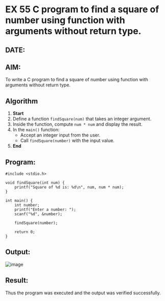 
# EX 55 C program to find a square of number using function with arguments without return type.
## DATE:
## AIM:
To write a C program to find a square of number using function with arguments without return type.

## Algorithm

1. **Start**  
2. Define a function `findSquare(num)` that takes an integer argument.  
3. Inside the function, compute `num * num` and display the result.  
4. In the `main()` function:  
   - Accept an integer input from the user.  
   - Call `findSquare(number)` with the input value.  
5. **End**  


## Program:
```
#include <stdio.h>

void findSquare(int num) {
    printf("Square of %d is: %d\n", num, num * num);
}

int main() {
    int number;
    printf("Enter a number: ");
    scanf("%d", &number);
    
    findSquare(number);
    
    return 0;
}
```

## Output:
![image](https://github.com/user-attachments/assets/417382e7-5233-4f85-af71-e0b854b57f79)



## Result:
Thus the program was executed and the output was verified successfully.
